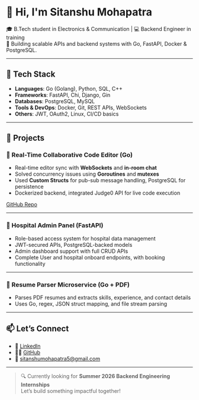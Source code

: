 # 👋 Hi, I'm Sitanshu Mohapatra

🎓 B.Tech student in Electronics & Communication | 💻 Backend Engineer in training  
🌱 Building scalable APIs and backend systems with Go, FastAPI, Docker & PostgreSQL.

---

## 🔨 Tech Stack

- **Languages**: Go (Golang), Python, SQL, C++
- **Frameworks**: FastAPI, Chi, Django, Gin
- **Databases**: PostgreSQL, MySQL
- **Tools & DevOps**: Docker, Git, REST APIs, WebSockets
- **Others**: JWT, OAuth2, Linux, CI/CD basics

---

## 🚀 Projects

### 📌 Real-Time Collaborative Code Editor (Go)
- Real-time editor sync with **WebSockets** and **in-room chat**
- Solved concurrency issues using **Goroutines** and **mutexes**
- Used **Custom Structs** for pub-sub message handling, PostgreSQL for persistence
- Dockerized backend, integrated Judge0 API for live code execution

[GitHub Repo](https://github.com/Alter-Sitanshu/CodeEditor)

---

### 📌 Hospital Admin Panel (FastAPI)
- Role-based access system for hospital data management
- JWT-secured APIs, PostgreSQL-backed models
- Admin dashboard support with full CRUD APIs
- Complete User and hospital onboard endpoints, with booking functionality

---

### 📌 Resume Parser Microservice (Go + PDF)
- Parses PDF resumes and extracts skills, experience, and contact details
- Uses Go, regex, JSON struct mapping, and file stream parsing

---

## 📫 Let’s Connect

- 💼 [LinkedIn](https://linkedin.com/in/sitamo)
- 🧑‍💻 [GitHub](https://github.com/Alter-Sitanshu)
- 📧 sitanshumohapatra5@gmail.com

---

> 🔍 Currently looking for **Summer 2026 Backend Engineering Internships**  
Let’s build something impactful together!
